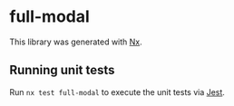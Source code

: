 # full-modal

This library was generated with [Nx](https://nx.dev).

## Running unit tests

Run `nx test full-modal` to execute the unit tests via [Jest](https://jestjs.io).

